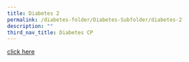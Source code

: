 ```yaml
---
title: Diabetes 2
permalink: /diabetes-folder/Diabetes-Subfolder/diabetes-2
description: ""
third_nav_title: Diabetes CP
---
```


[click here](go.gov.sg)